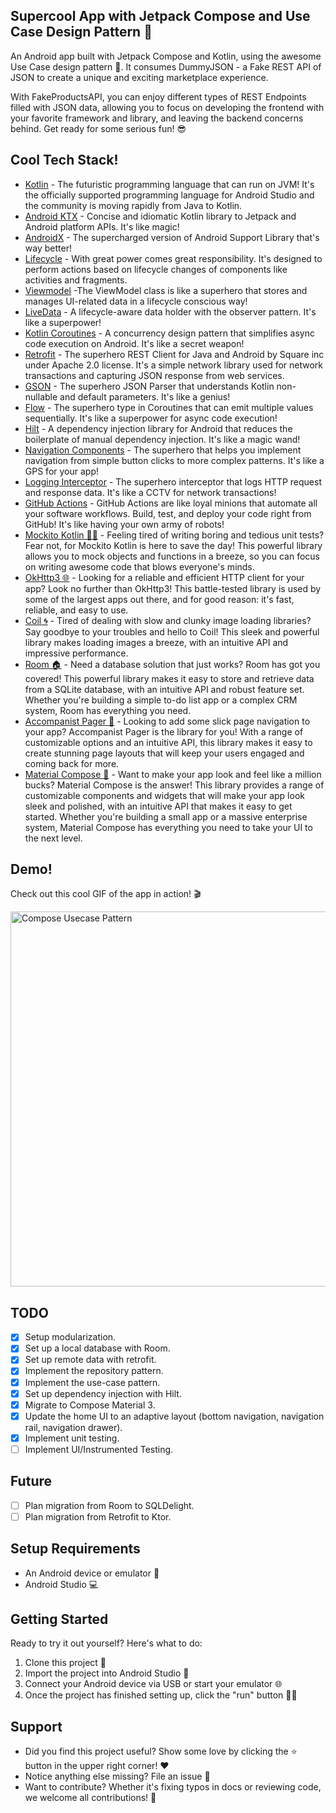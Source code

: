 ## Supercool App with Jetpack Compose and Use Case Design Pattern 🚀

An Android app built with Jetpack Compose and Kotlin, using the awesome Use Case design pattern 🤘. It consumes DummyJSON - a Fake REST API of JSON to create a unique and exciting marketplace
experience.

With FakeProductsAPI, you can enjoy different types of REST Endpoints filled with JSON data, allowing you to focus on developing the frontend with your favorite framework and library, and leaving the
backend concerns behind. Get ready for some serious fun! 😎

## Cool Tech Stack!

- [Kotlin](https://developer.android.com/kotlin) - The futuristic programming language that can run on JVM! It's the officially supported programming language for Android Studio and the community is
  moving rapidly from Java to Kotlin.
- [Android KTX](https://developer.android.com/kotlin/ktx.html) - Concise and idiomatic Kotlin library to Jetpack and Android platform APIs. It's like magic!
- [AndroidX](https://developer.android.com/jetpack/androidx) - The supercharged version of Android Support Library that's way better!
- [Lifecycle](https://developer.android.com/topic/libraries/architecture/lifecycle) - With great power comes great responsibility. It's designed to perform actions based on lifecycle changes of
  components like activities and fragments.
- [Viewmodel](https://developer.android.com/topic/libraries/architecture/viewmodel) -The ViewModel class is like a superhero that stores and manages UI-related data in a lifecycle conscious way!
- [LiveData](https://developer.android.com/topic/libraries/architecture/livedata) - A lifecycle-aware data holder with the observer pattern. It's like a superpower!
- [Kotlin Coroutines](https://developer.android.com/kotlin/coroutines) - A concurrency design pattern that simplifies async code execution on Android. It's like a secret weapon!
- [Retrofit](https://square.github.io/retrofit) - The superhero REST Client for Java and Android by Square inc under Apache 2.0 license. It's a simple network library used for network transactions and
  capturing JSON response from web services.
- [GSON](https://github.com/square/gson) - The superhero JSON Parser that understands Kotlin non-nullable and default parameters. It's like a genius!
- [Flow](https://developer.android.com/kotlin/flow) - The superhero type in Coroutines that can emit multiple values sequentially. It's like a superpower for async code execution!
- [Hilt](https://developer.android.com/training/dependency-injection/hilt-android) - A dependency injection library for Android that reduces the boilerplate of manual dependency injection. It's like a
  magic wand!
- [Navigation Components](https://developer.android.com/guide/navigation/navigation-getting-started) - The superhero that helps you implement navigation from simple button clicks to more complex
  patterns. It's like a GPS for your app!
- [Logging Interceptor](https://github.com/square/okhttp/blob/master/okhttp-logging-interceptor/README.md) - The superhero interceptor that logs HTTP request and response data. It's like a CCTV for
  network transactions!
- [GitHub Actions](https://github.com/features/actions) - GitHub Actions are like loyal minions that automate all your software workflows. Build, test, and deploy your code right from GitHub! It's
  like having your own army of robots!
- [Mockito Kotlin 👨‍🔬](https://github.com/mockito/mockito-kotlin) - Feeling tired of writing boring and tedious unit tests? Fear not, for Mockito Kotlin is here to save the day! This powerful library
  allows you to mock objects and functions in a breeze, so you can focus on writing awesome code that blows everyone's minds.
- [OkHttp3 🌐](https://github.com/square/okhttp) - Looking for a reliable and efficient HTTP client for your app? Look no further than OkHttp3! This battle-tested library is used by some of the largest
  apps out there, and for good reason: it's fast, reliable, and easy to use.
- [Coil 🌀](https://github.com/coil-kt/coil) - Tired of dealing with slow and clunky image loading libraries? Say goodbye to your troubles and hello to Coil! This sleek and powerful library makes
  loading images a breeze, with an intuitive API and impressive performance.
- [Room 🏠](https://developer.android.com/training/data-storage/room) - Need a database solution that just works? Room has got you covered! This powerful library makes it easy to store and retrieve
  data from a SQLite database, with an intuitive API and robust feature set. Whether you're building a simple to-do list app or a complex CRM system, Room has everything you need.
- [Accompanist Pager 📜](https://github.com/google/accompanist/tree/main/pager) - Looking to add some slick page navigation to your app? Accompanist Pager is the library for you! With a range of
  customizable options and an intuitive API, this library makes it easy to create stunning page layouts that will keep your users engaged and coming back for more.
- [Material Compose 💄](https://github.com/material-components/material-components-android-compose) - Want to make your app look and feel like a
  million bucks? Material Compose is the answer! This
  library provides a range of customizable components and widgets that will make your app look sleek and polished, with an intuitive API that makes it
  easy to get started. Whether you're building a
  small app or a massive enterprise system, Material Compose has everything you need to take your UI to the next level.

## Demo!

Check out this cool GIF of the app in action! 🎬

<img src="https://github.com/im-o/jetpack-compose-clean-architecture/assets/22957498/7e65c36b-e2d0-4085-887a-db3d1a581ad4" alt="Compose Usecase Pattern" height="600"/>

## TODO

- [x] Setup modularization.
- [x] Set up a local database with Room.
- [x] Set up remote data with retrofit.
- [x] Implement the repository pattern.
- [x] Implement the use-case pattern.
- [x] Set up dependency injection with Hilt.
- [x] Migrate to Compose Material 3.
- [x] Update the home UI to an adaptive layout (bottom navigation, navigation rail, navigation drawer).
- [x] Implement unit testing.
- [ ] Implement UI/Instrumented Testing.

## Future

- [ ] Plan migration from Room to SQLDelight.
- [ ] Plan migration from Retrofit to Ktor.

## Setup Requirements

- An Android device or emulator 📱
- Android Studio 💻

## Getting Started

Ready to try it out yourself? Here's what to do:

1. Clone this project 🐑
2. Import the project into Android Studio 🚀
3. Connect your Android device via USB or start your emulator 🌐
4. Once the project has finished setting up, click the "run" button 🏃‍♂️

## Support

- Did you find this project useful? Show some love by clicking the ⭐️ button in the upper right corner! ❤️
- Notice anything else missing? File an issue 🚨
- Want to contribute? Whether it's fixing typos in docs or reviewing code, we welcome all contributions! 🤝
